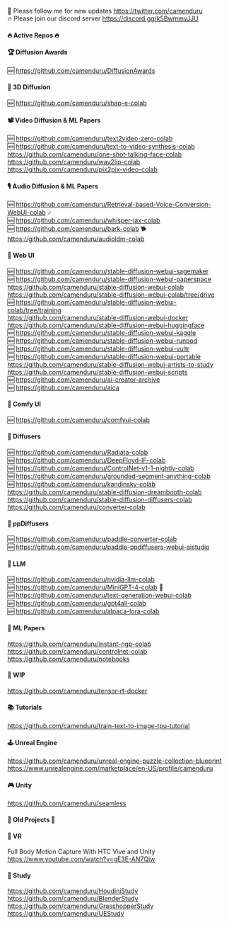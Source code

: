 🐣 Please follow me for new updates https://twitter.com/camenduru <br />
🔥 Please join our discord server https://discord.gg/k5BwmmvJJU <br />

#### 🔥 Active Repos 🔥

#### 🏆 Diffusion Awards
🆕 https://github.com/camenduru/DiffusionAwards <br />

#### 📐 3D Diffusion
🆕 https://github.com/camenduru/shap-e-colab <br />

#### 📽 Video Diffusion & ML Papers
🆕 https://github.com/camenduru/text2video-zero-colab <br />
🆕 https://github.com/camenduru/text-to-video-synthesis-colab <br />
https://github.com/camenduru/one-shot-talking-face-colab <br />
https://github.com/camenduru/wav2lip-colab <br />
https://github.com/camenduru/pix2pix-video-colab <br />

#### 🎙 Audio Diffusion & ML Papers
🆕 https://github.com/camenduru/Retrieval-based-Voice-Conversion-WebUI-colab 🎶 <br />
🆕 https://github.com/camenduru/whisper-jax-colab <br />
🆕 https://github.com/camenduru/bark-colab 🐕 <br />
https://github.com/camenduru/audioldm-colab <br />

#### 🧿 Web UI
🆕 https://github.com/camenduru/stable-diffusion-webui-sagemaker <br />
🆕 https://github.com/camenduru/stable-diffusion-webui-paperspace <br />
https://github.com/camenduru/stable-diffusion-webui-colab <br />
https://github.com/camenduru/stable-diffusion-webui-colab/tree/drive <br />
🆕 https://github.com/camenduru/stable-diffusion-webui-colab/tree/training <br />
https://github.com/camenduru/stable-diffusion-webui-docker <br />
https://github.com/camenduru/stable-diffusion-webui-huggingface <br />
🆕 https://github.com/camenduru/stable-diffusion-webui-kaggle <br />
🆕 https://github.com/camenduru/stable-diffusion-webui-runpod <br />
🆕 https://github.com/camenduru/stable-diffusion-webui-vultr <br />
🆕 https://github.com/camenduru/stable-diffusion-webui-portable <br />
https://github.com/camenduru/stable-diffusion-webui-artists-to-study <br />
https://github.com/camenduru/stable-diffusion-webui-scripts <br />
🆕 https://github.com/camenduru/ai-creator-archive <br />
🆕 https://github.com/camenduru/aica <br />

#### 🍥 Comfy UI
🆕 https://github.com/camenduru/comfyui-colab <br />

#### 🧨 Diffusers
🆕 https://github.com/camenduru/Radiata-colab <br />
🆕 https://github.com/camenduru/DeepFloyd-IF-colab <br />
🆕 https://github.com/camenduru/ControlNet-v1-1-nightly-colab <br />
🆕 https://github.com/camenduru/grounded-segment-anything-colab <br />
🆕 https://github.com/camenduru/kandinsky-colab <br />
https://github.com/camenduru/stable-diffusion-dreambooth-colab <br />
https://github.com/camenduru/stable-diffusion-diffusers-colab <br />
https://github.com/camenduru/converter-colab <br />

#### 🧨 ppDiffusers
🆕 https://github.com/camenduru/paddle-converter-colab <br />
🆕 https://github.com/camenduru/paddle-ppdiffusers-webui-aistudio <br />

#### 🦙 LLM
🆕 https://github.com/camenduru/nvidia-llm-colab <br />
🆕 https://github.com/camenduru/MiniGPT-4-colab 👀 <br />
🆕 https://github.com/camenduru/text-generation-webui-colab <br />
🆕 https://github.com/camenduru/gpt4all-colab <br />
🆕 https://github.com/camenduru/alpaca-lora-colab <br />

#### 🎈 ML Papers
https://github.com/camenduru/instant-ngp-colab <br />
https://github.com/camenduru/controlnet-colab <br />
https://github.com/camenduru/notebooks <br />

#### 🚦 WIP
https://github.com/camenduru/tensor-rt-docker <br />

#### 📚 Tutorials
https://github.com/camenduru/train-text-to-image-tpu-tutorial <br />

#### 🕹 Unreal Engine
https://github.com/camenduru/unreal-engine-puzzle-collection-blueprint <br />
https://www.unrealengine.com/marketplace/en-US/profile/camenduru <br />

#### 🎮 Unity
https://github.com/camenduru/seamless <br />

#### 🧯 Old Projects 🧯

#### 🥽 VR 
Full Body Motion Capture With HTC Vive and Unity <br />
https://www.youtube.com/watch?v=gE3E-AN7Qiw <br />

#### 👾 Study
https://github.com/camenduru/HoudiniStudy <br />
https://github.com/camenduru/BlenderStudy <br />
https://github.com/camenduru/GrasshopperStudy <br />
https://github.com/camenduru/UEStudy <br />
